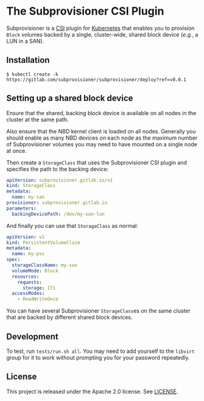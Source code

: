 # The Subprovisioner CSI Plugin

Subprovisioner is a [CSI] plugin for [Kubernetes] that enables you to provision
`Block` volumes backed by a single, cluster-wide, shared block device (*e.g.*, a
LUN in a SAN).

## Installation

```console
$ kubectl create -k https://gitlab.com/subprovisioner/subprovisioner/deploy?ref=v0.0.1
```

## Setting up a shared block device

Ensure that the shared, backing block device is available on all nodes in the
cluster at the same path.

Also ensure that the NBD kernel client is loaded on all nodes. Generally you
should enable as many NBD devices on each node as the maximum number of
Subprovisioner volumes you may need to have mounted on a single node at once.

Then create a `StorageClass` that uses the Subprovisioner CSI plugin and
specifies the path to the backing device:

```yaml
apiVersion: subprovisioner.gitlab.io/v1
kind: StorageClass
metadata:
  name: my-san
provisioner: subprovisioner.gitlab.io
parameters:
  backingDevicePath: /dev/my-san-lun
```

And finally you can use that `StorageClass` as normal:

```yaml
apiVersion: v1
kind: PersistentVolumeClaim
metadata:
  name: my-pvc
spec:
  storageClassName: my-san
  volumeMode: Block
  resources:
    requests:
      storage: 1Ti
  accessModes:
    - ReadWriteOnce
```

You can have several Subprovisioner `StorageClass`es on the same cluster that
are backed by different shared block devices.

## Development

To test, run `tests/run.sh all`. You may need to add yourself to the `libvirt`
group for it to work without prompting you for your password repeatedly.

## License

This project is released under the Apache 2.0 license. See [LICENSE](LICENSE).

[CSI]: https://github.com/container-storage-interface/spec
[`/etc/lvm/lvmlocal.conf`]: https://man7.org/linux/man-pages/man5/lvm.conf.5.html
[Kubernetes]: https://kubernetes.io/
[LVM]: https://man7.org/linux/man-pages/man8/lvm.8.html
[`lvmlockd`]: https://man7.org/linux/man-pages/man8/lvmlockd.8.html

